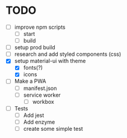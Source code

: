 # TODO

- [ ] improve npm scripts
  - [ ] start
  - [ ] build
- [ ] setup prod build
- [ ] research and add styled components (css)
- [X] setup material-ui with theme
  - [X] fonts(?)
  - [X] icons
- [ ] Make a PWA
  - [ ] manifest.json
  - [ ] service worker
    - [ ] workbox
- [ ] Tests
  - [ ] Add jest
  - [ ] Add enzyme
  - [ ] create some simple test
